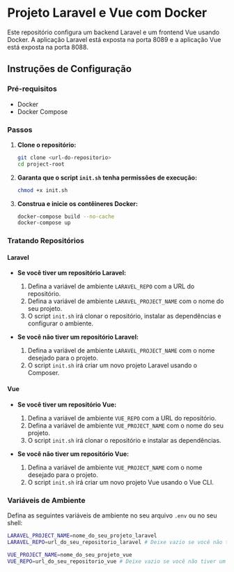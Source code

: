 # Projeto Laravel e Vue com Docker

Este repositório configura um backend Laravel e um frontend Vue usando Docker. A aplicação Laravel está exposta na porta 8089 e a aplicação Vue está exposta na porta 8088.

## Instruções de Configuração

### Pré-requisitos

- Docker
- Docker Compose

### Passos

1. **Clone o repositório:**

    ```sh
    git clone <url-do-repositorio>
    cd project-root
    ```

2. **Garanta que o script `init.sh` tenha permissões de execução:**

    ```sh
    chmod +x init.sh
    ```

3. **Construa e inicie os contêineres Docker:**

    ```sh
    docker-compose build --no-cache
    docker-compose up
    ```

### Tratando Repositórios

#### Laravel

- **Se você tiver um repositório Laravel:**

    1. Defina a variável de ambiente `LARAVEL_REPO` com a URL do repositório.
    2. Defina a variável de ambiente `LARAVEL_PROJECT_NAME` com o nome do seu projeto.
    3. O script `init.sh` irá clonar o repositório, instalar as dependências e configurar o ambiente.

- **Se você não tiver um repositório Laravel:**

    1. Defina a variável de ambiente `LARAVEL_PROJECT_NAME` com o nome desejado para o projeto.
    2. O script `init.sh` irá criar um novo projeto Laravel usando o Composer.

#### Vue

- **Se você tiver um repositório Vue:**

    1. Defina a variável de ambiente `VUE_REPO` com a URL do repositório.
    2. Defina a variável de ambiente `VUE_PROJECT_NAME` com o nome do seu projeto.
    3. O script `init.sh` irá clonar o repositório e instalar as dependências.

- **Se você não tiver um repositório Vue:**

    1. Defina a variável de ambiente `VUE_PROJECT_NAME` com o nome desejado para o projeto.
    2. O script `init.sh` irá criar um novo projeto Vue usando o Vue CLI.

### Variáveis de Ambiente

Defina as seguintes variáveis de ambiente no seu arquivo `.env` ou no seu shell:

```sh
LARAVEL_PROJECT_NAME=nome_do_seu_projeto_laravel
LARAVEL_REPO=url_do_seu_repositorio_laravel # Deixe vazio se você não tiver um repositório

VUE_PROJECT_NAME=nome_do_seu_projeto_vue
VUE_REPO=url_do_seu_repositorio_vue # Deixe vazio se você não tiver um repositório
